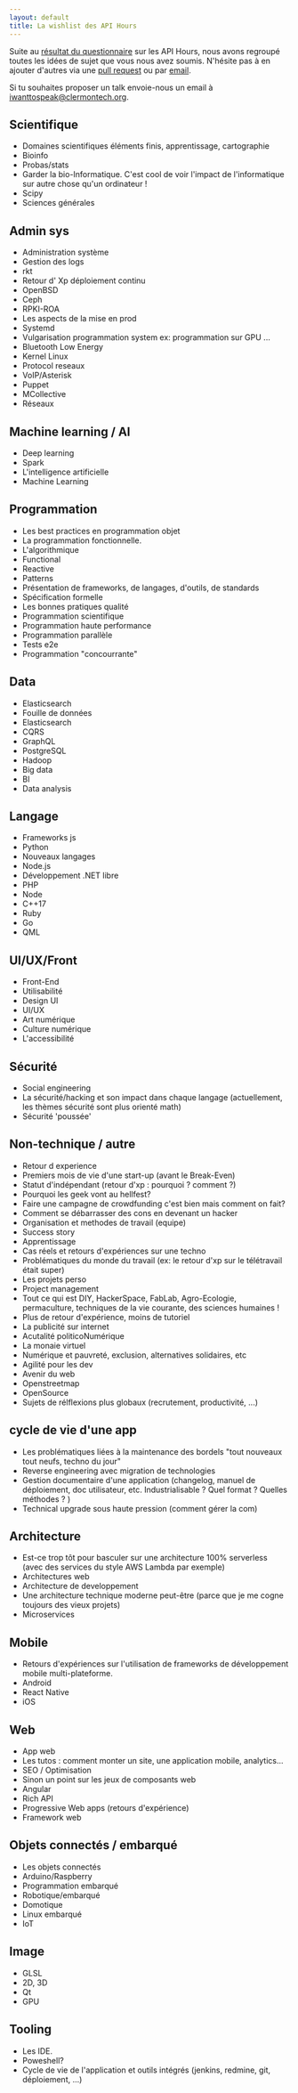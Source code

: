 ```yaml
---
layout: default
title: La wishlist des API Hours
---
```


Suite au [résultat du questionnaire](/blog-posts/resultat-questionnaire-api-hours.html)
sur les API Hours, nous avons regroupé toutes
les idées de sujet que vous nous avez soumis. N'hésite pas à en ajouter d'autres
via une [pull request](https://github.com/clermontech/clermontech.github.com)
ou par [email](mailto:hello@clermontech.org).

Si tu souhaites proposer un talk envoie-nous un email à [iwanttospeak@clermontech.org](mailto:iwanttospeak@clermontech.org).

## Scientifique
* Domaines scientifiques éléments finis, apprentissage, cartographie
* Bioinfo
* Probas/stats
* Garder la bio-Informatique. C'est cool de voir l'impact de l'informatique sur autre chose qu'un ordinateur !
* Scipy
* Sciences générales

## Admin sys
* Administration système
* Gestion des logs
* rkt
* Retour d' Xp déploiement continu
* OpenBSD
* Ceph
* RPKI-ROA
* Les aspects de la mise en prod
* Systemd
* Vulgarisation programmation system ex: programmation sur GPU ...
* Bluetooth Low Energy
* Kernel Linux
* Protocol reseaux
* VoIP/Asterisk
* Puppet
* MCollective
* Réseaux

## Machine learning / AI
* Deep learning
* Spark
* L'intelligence artificielle
* Machine Learning

## Programmation
* Les best practices en programmation objet
* La programmation fonctionnelle.
* L'algorithmique
* Functional
* Reactive
* Patterns
* Présentation de frameworks, de langages, d'outils, de standards
* Spécification formelle
* Les bonnes pratiques qualité
* Programmation scientifique
* Programmation haute performance
* Programmation parallèle
* Tests e2e
* Programmation "concourrante"

## Data
* Elasticsearch
* Fouille de données
* Elasticsearch
* CQRS
* GraphQL
* PostgreSQL
* Hadoop
* Big data
* BI
* Data analysis

## Langage
* Frameworks js
* Python
* Nouveaux langages
* Node.js
* Développement .NET libre
* PHP
* Node
* C++17
* Ruby
* Go
* QML

## UI/UX/Front
* Front-End
* Utilisabilité
* Design UI
* UI/UX
* Art numérique
* Culture numérique
* L'accessibilité

## Sécurité
* Social engineering
* La sécurité/hacking et son impact dans chaque langage (actuellement, les thèmes sécurité sont plus orienté math)
* Sécurité 'poussée'

## Non-technique / autre
* Retour d experience
* Premiers mois de vie d'une start-up (avant le Break-Even)
* Statut d'indépendant (retour d'xp : pourquoi ? comment ?)
* Pourquoi les geek vont au hellfest?
* Faire une campagne de crowdfunding c'est bien mais comment on fait?
* Comment se débarrasser des cons en devenant un hacker
* Organisation et methodes de travail (equipe)
* Success story
* Apprentissage
* Cas réels et retours d'expériences sur une techno
* Problématiques du monde du travail (ex: le retour d'xp sur le télétravail était super)
* Les projets perso
* Project management
* Tout ce qui est DIY, HackerSpace, FabLab, Agro-Ecologie, permaculture, techniques de la vie courante, des sciences humaines !
* Plus de retour d'expérience, moins de tutoriel
* La publicité sur internet
* Acutalité politicoNumérique
* La monaie virtuel
* Numérique et pauvreté,  exclusion, alternatives solidaires, etc
* Agilité pour les dev
* Avenir du web
* Openstreetmap
* OpenSource 
* Sujets de rélflexions plus globaux (recrutement, productivité, ...)

## cycle de vie d'une app
* Les problématiques liées à la maintenance des bordels "tout nouveaux tout neufs, techno du jour"
* Reverse engineering avec migration de technologies
* Gestion documentaire d'une application (changelog, manuel de déploiement, doc utilisateur, etc. Industrialisable ? Quel format ? Quelles méthodes ? )
* Technical upgrade sous haute pression (comment gérer la com)

## Architecture
* Est-ce trop tôt pour basculer sur une architecture 100% serverless (avec des services du style AWS Lambda par exemple)
* Architectures web
* Architecture de developpement
* Une architecture technique moderne peut-être (parce que je me cogne toujours des vieux projets)
* Microservices

## Mobile
* Retours d'expériences sur l'utilisation de frameworks de développement mobile multi-plateforme.
* Android
* React Native
* iOS

## Web
* App web
* Les tutos : comment monter un site, une application mobile, analytics...
* SEO / Optimisation
* Sinon un point sur les jeux de composants web
* Angular
* Rich API
* Progressive Web apps (retours d'expérience)
* Framework web

## Objets connectés / embarqué
* Les objets connectés
* Arduino/Raspberry
* Programmation embarqué
* Robotique/embarqué
* Domotique
* Linux embarqué
* IoT

## Image
* GLSL
* 2D, 3D
* Qt
* GPU

## Tooling
* Les IDE.
* Poweshell?
* Cycle de vie de l'application et outils intégrés (jenkins, redmine, git, déploiement, ...)
